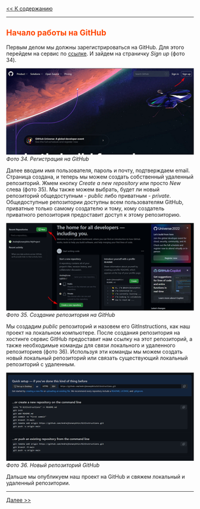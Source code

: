<style>h2{color:#ff4800}</style>

[<< К содержанию](readme.md)

---

## Начало работы на GitHub

Первым делом мы должны зарегистрироваться на GitHub. Для этого перейдем на сервис по [ссылке](https://github.com/). И зайдем на страничку _Sign up_ (фото 34).

![Регистрация на GitHub](image/34.png)
_Фото 34. Регистрация на GitHub_

Далее вводим имя пользователя, пароль и почту, подтверждаем email. Страница создана, и теперь мы можем создать собственный удаленный репозиторий. Жмем кнопку _Create a new repository_ или просто _New_ слева (фото 35). Мы также можем выбрать, будет ли новый репозиторий общедоступным - _public_
либо приватным - _private_. Общедоступные репозитории доступны всем пользователям GitHub, приватные только самому создателю и тому, кому создатель приватного репозитория предоставит доступ к этому репозиторию.

![Создание репозитория на GitHub](image/35.png)
_Фото 35. Создание репозитория на GitHub_

Мы создадим _public_ репозиторий и назовем его GitInstructions, как наш проект на локальном компьютере. После создания репозитория на хостинге сервис GitHub предоставит нам ссылку на этот репозиторий, а также необходимые команды для связи локального и удаленного репозиториев (фото 36). Используя эти команды мы можем создать новый локальный репозиторий или связать существующий локальный репозиторий с удаленным.

![Новый репозиторий GitHub](image/36.png)
_Фото 36. Новый репозиторий GitHub_

Дальше мы опубликуем наш проект на GitHub и свяжем локальный и удаленный репозитории.

---

[Далее >>](realise-on-github.md)
